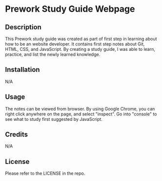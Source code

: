 # Prework Study Guide Webpage

## Description

This Prework study guide was created as part of first step in learning about how to be an website developer. It contains first step notes about Git, HTML, CSS, and JavaScript. By creating a study guide, I was able to learn, practice, and list the newly learned knowledge.

## Installation

N/A

## Usage

The notes can be viewed from browser. By using Google Chrome, you can right click anywhere on the page, and select "inspect". Go into "console" to see what to study first suggested by JavaScript.

## Credits

N/A

## License

Please refer to the LICENSE in the repo.
